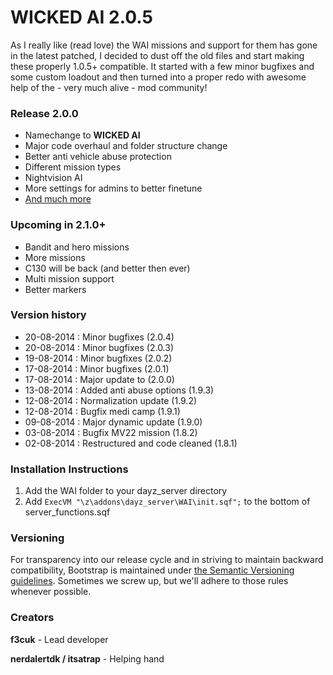 WICKED AI 2.0.5
==============

As I really like (read love) the WAI missions and support for them has gone in the latest patched, I decided to dust off the old files and start making these properly 1.0.5+ compatible. It started with a few minor bugfixes and some custom loadout and then turned into a proper redo with awesome help of the - very much alive - mod community!

### Release 2.0.0
- Namechange to **WICKED AI**
- Major code overhaul and folder structure change
- Better anti vehicle abuse protection
- Different mission types
- Nightvision AI
- More settings for admins to better finetune
- [And much more](https://github.com/f3cuk/WAI-ZOMBIELAND/blob/Testbranch/changelist.md)

### Upcoming in 2.1.0+
- Bandit and hero missions
- More missions
- C130 will be back (and better then ever)
- Multi mission support
- Better markers

### Version history
- 20-08-2014 : Minor bugfixes (2.0.4)
- 20-08-2014 : Minor bugfixes (2.0.3)
- 19-08-2014 : Minor bugfixes (2.0.2)
- 17-08-2014 : Minor bugfixes (2.0.1)
- 17-08-2014 : Major update to (2.0.0)
- 13-08-2014 : Added anti abuse options (1.9.3)
- 12-08-2014 : Normalization update (1.9.2)
- 12-08-2014 : Bugfix medi camp (1.9.1)
- 09-08-2014 : Major dynamic update (1.9.0)
- 03-08-2014 : Bugfix MV22 mission (1.8.2)
- 02-08-2014 : Restructured and code cleaned (1.8.1)

### Installation Instructions

1. Add the WAI folder to your dayz_server directory
2. Add `ExecVM "\z\addons\dayz_server\WAI\init.sqf";` to the bottom of server_functions.sqf
 
### Versioning

For transparency into our release cycle and in striving to maintain backward compatibility, Bootstrap is maintained under [the Semantic Versioning guidelines](http://semver.org/). Sometimes we screw up, but we'll adhere to those rules whenever possible.

### Creators
**f3cuk** - Lead developer

**nerdalertdk / itsatrap** - Helping hand
